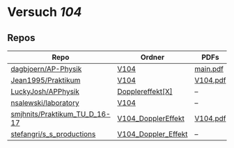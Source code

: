 # Versuch *104*

## Repos

|                                 Repo                                 |                                                                Ordner                                                                 |                                                                                   PDFs                                                                                   |
|----------------------------------------------------------------------|---------------------------------------------------------------------------------------------------------------------------------------|--------------------------------------------------------------------------------------------------------------------------------------------------------------------------|
|[dagbjoern/AP-Physik](../repo/dagbjoern/AP-Physik)                    |[V104](https://github.com/dagbjoern/AP-Physik/tree/master/V104)                                                                        |[main.pdf](https://docs.google.com/viewer?url=https://raw.githubusercontent.com/dagbjoern/AP-Physik/master/V104/main.pdf)                                                 |
|[Jean1995/Praktikum](../repo/Jean1995/Praktikum)                      |[V104](https://github.com/Jean1995/Praktikum/tree/master/V104)                                                                         |[V104.pdf](https://docs.google.com/viewer?url=https://raw.githubusercontent.com/Jean1995/Praktikum/master/Protokolle_Fertig/V104.pdf)                                     |
|[LuckyJosh/APPhysik](../repo/LuckyJosh/APPhysik)                      |[Dopplereffekt[X]](https://github.com/LuckyJosh/APPhysik/tree/master/Dopplereffekt%5BX%5D)                                             |–                                                                                                                                                                         |
|[nsalewski/laboratory](../repo/nsalewski/laboratory)                  |[V104](https://github.com/nsalewski/laboratory/tree/master/V104)                                                                       |–                                                                                                                                                                         |
|[smjhnits/Praktikum_TU_D_16-17](../repo/smjhnits/Praktikum_TU_D_16-17)|[V104_DopplerEffekt](https://github.com/smjhnits/Praktikum_TU_D_16-17/tree/master/Anf%C3%A4ngerpraktikum/Protokolle/V104_DopplerEffekt)|[V104.pdf](https://docs.google.com/viewer?url=https://raw.githubusercontent.com/smjhnits/Praktikum_TU_D_16-17/master/Anf%C3%A4ngerpraktikum/Fertige%20Protokolle/V104.pdf)|
|[stefangri/s_s_productions](../repo/stefangri/s_s_productions)        |[V104_Doppler_Effekt](https://github.com/stefangri/s_s_productions/tree/master/PHY341/V104_Doppler_Effekt)                             |–                                                                                                                                                                         |
